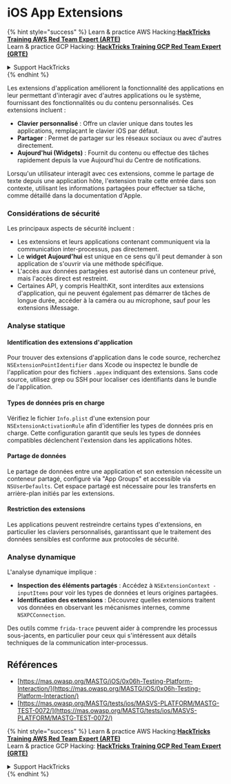 # iOS App Extensions

{% hint style="success" %}
Learn & practice AWS Hacking:<img src="/.gitbook/assets/arte.png" alt="" data-size="line">[**HackTricks Training AWS Red Team Expert (ARTE)**](https://training.hacktricks.xyz/courses/arte)<img src="/.gitbook/assets/arte.png" alt="" data-size="line">\
Learn & practice GCP Hacking: <img src="/.gitbook/assets/grte.png" alt="" data-size="line">[**HackTricks Training GCP Red Team Expert (GRTE)**<img src="/.gitbook/assets/grte.png" alt="" data-size="line">](https://training.hacktricks.xyz/courses/grte)

<details>

<summary>Support HackTricks</summary>

* Check the [**subscription plans**](https://github.com/sponsors/carlospolop)!
* **Join the** 💬 [**Discord group**](https://discord.gg/hRep4RUj7f) or the [**telegram group**](https://t.me/peass) or **follow** us on **Twitter** 🐦 [**@hacktricks\_live**](https://twitter.com/hacktricks\_live)**.**
* **Share hacking tricks by submitting PRs to the** [**HackTricks**](https://github.com/carlospolop/hacktricks) and [**HackTricks Cloud**](https://github.com/carlospolop/hacktricks-cloud) github repos.

</details>
{% endhint %}

Les extensions d'application améliorent la fonctionnalité des applications en leur permettant d'interagir avec d'autres applications ou le système, fournissant des fonctionnalités ou du contenu personnalisés. Ces extensions incluent :

- **Clavier personnalisé** : Offre un clavier unique dans toutes les applications, remplaçant le clavier iOS par défaut.
- **Partager** : Permet de partager sur les réseaux sociaux ou avec d'autres directement.
- **Aujourd'hui (Widgets)** : Fournit du contenu ou effectue des tâches rapidement depuis la vue Aujourd'hui du Centre de notifications.

Lorsqu'un utilisateur interagit avec ces extensions, comme le partage de texte depuis une application hôte, l'extension traite cette entrée dans son contexte, utilisant les informations partagées pour effectuer sa tâche, comme détaillé dans la documentation d'Apple.

### **Considérations de sécurité**

Les principaux aspects de sécurité incluent :

- Les extensions et leurs applications contenant communiquent via la communication inter-processus, pas directement.
- Le **widget Aujourd'hui** est unique en ce sens qu'il peut demander à son application de s'ouvrir via une méthode spécifique.
- L'accès aux données partagées est autorisé dans un conteneur privé, mais l'accès direct est restreint.
- Certaines API, y compris HealthKit, sont interdites aux extensions d'application, qui ne peuvent également pas démarrer de tâches de longue durée, accéder à la caméra ou au microphone, sauf pour les extensions iMessage.

### Analyse statique

#### **Identification des extensions d'application**

Pour trouver des extensions d'application dans le code source, recherchez `NSExtensionPointIdentifier` dans Xcode ou inspectez le bundle de l'application pour des fichiers `.appex` indiquant des extensions. Sans code source, utilisez grep ou SSH pour localiser ces identifiants dans le bundle de l'application.

#### **Types de données pris en charge**

Vérifiez le fichier `Info.plist` d'une extension pour `NSExtensionActivationRule` afin d'identifier les types de données pris en charge. Cette configuration garantit que seuls les types de données compatibles déclenchent l'extension dans les applications hôtes.

#### **Partage de données**

Le partage de données entre une application et son extension nécessite un conteneur partagé, configuré via "App Groups" et accessible via `NSUserDefaults`. Cet espace partagé est nécessaire pour les transferts en arrière-plan initiés par les extensions.

#### **Restriction des extensions**

Les applications peuvent restreindre certains types d'extensions, en particulier les claviers personnalisés, garantissant que le traitement des données sensibles est conforme aux protocoles de sécurité.

### Analyse dynamique

L'analyse dynamique implique :

- **Inspection des éléments partagés** : Accédez à `NSExtensionContext - inputItems` pour voir les types de données et leurs origines partagées.
- **Identification des extensions** : Découvrez quelles extensions traitent vos données en observant les mécanismes internes, comme `NSXPCConnection`.

Des outils comme `frida-trace` peuvent aider à comprendre les processus sous-jacents, en particulier pour ceux qui s'intéressent aux détails techniques de la communication inter-processus.

## Références
* [https://mas.owasp.org/MASTG/iOS/0x06h-Testing-Platform-Interaction/](https://mas.owasp.org/MASTG/iOS/0x06h-Testing-Platform-Interaction/)
* [https://mas.owasp.org/MASTG/tests/ios/MASVS-PLATFORM/MASTG-TEST-0072/](https://mas.owasp.org/MASTG/tests/ios/MASVS-PLATFORM/MASTG-TEST-0072/)

{% hint style="success" %}
Learn & practice AWS Hacking:<img src="/.gitbook/assets/arte.png" alt="" data-size="line">[**HackTricks Training AWS Red Team Expert (ARTE)**](https://training.hacktricks.xyz/courses/arte)<img src="/.gitbook/assets/arte.png" alt="" data-size="line">\
Learn & practice GCP Hacking: <img src="/.gitbook/assets/grte.png" alt="" data-size="line">[**HackTricks Training GCP Red Team Expert (GRTE)**<img src="/.gitbook/assets/grte.png" alt="" data-size="line">](https://training.hacktricks.xyz/courses/grte)

<details>

<summary>Support HackTricks</summary>

* Check the [**subscription plans**](https://github.com/sponsors/carlospolop)!
* **Join the** 💬 [**Discord group**](https://discord.gg/hRep4RUj7f) or the [**telegram group**](https://t.me/peass) or **follow** us on **Twitter** 🐦 [**@hacktricks\_live**](https://twitter.com/hacktricks\_live)**.**
* **Share hacking tricks by submitting PRs to the** [**HackTricks**](https://github.com/carlospolop/hacktricks) and [**HackTricks Cloud**](https://github.com/carlospolop/hacktricks-cloud) github repos.

</details>
{% endhint %}
